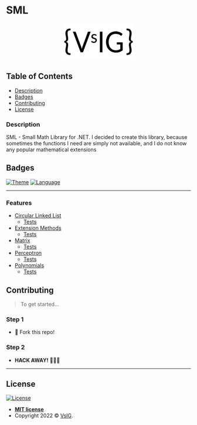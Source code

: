 # SML

<p align="center">
  <img src="https://github.com/VsIG-official/Images/blob/master/LogoFinalWhite.png" data-canonical-src="https://github.com/VsIG-official/Images/blob/master/LogoFinalWhite.png" width="200" height="100" />
</p>

## Table of Contents

- [Description](#description)
- [Badges](#badges)
- [Contributing](#contributing)
- [License](#license)

### Description

SML - Small Math Library for .NET. I decided to create this library, because sometimes the functions I need are simply not available, and I do not know any popular mathematical extensions

## Badges

[![Theme](https://img.shields.io/badge/Theme-Math-blueviolet)](https://img.shields.io/badge/Theme-Math-blueviolet)
[![Language](https://img.shields.io/badge/Language-CSharp-blueviolet)](https://img.shields.io/badge/Language-CSharp-blueviolet)

---

### Features
- [Circular Linked List](SML/SML/CircularLinkedList)
    - [Tests](SML/SML.Tests/CircularLinkedListTests)
- [Extension Methods](SML/SML/ExtensionMethods/ArrayExtension.cs)
    - [Tests](SML/SML.Tests/ExtensionMethodsTests/ArrayExtensionTests.cs)
- [Matrix](SML/SML/Matrix)
    - [Tests](SML/SML.Tests/MatrixTests.cs)
- [Perceptron](SML/SML/Perceptron/Perceptron.cs)
    - [Tests](SML/SML.Tests/PerceptronTests.cs)
- [Polynomials](SML/SML/Polynomial)
    - [Tests](SML/SML.Tests/PolynomialTests)

## Contributing

> To get started...

### Step 1

- 🍴 Fork this repo!

### Step 2

- **HACK AWAY!** 🔨🔨🔨

---

## License

[![License](http://img.shields.io/:license-mit-blue.svg?style=flat-square)](http://badges.mit-license.org)

- **[MIT license](http://opensource.org/licenses/mit-license.php)**
- Copyright 2022 © <a href="https://github.com/VsIG-official" target="_blank">VsIG</a>.
